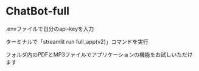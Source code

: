 # ChatBot-full
  .envファイルで自分のapi-keyを入力
  
  ターミナルで「streamlit run full_app(v2)」コマンドを実行
  
  フォルダ内のPDFとMP3ファイルでアプリケーションの機能をお試しいただけます

